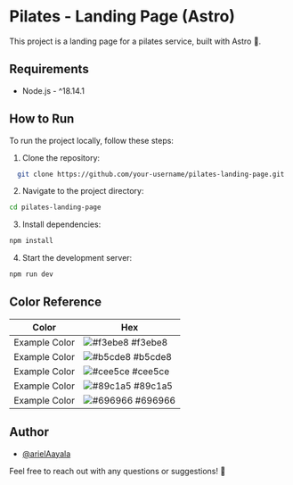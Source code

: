 
# Pilates - Landing Page (Astro)

This project is a landing page for a pilates service, built with Astro 🚀. 



## Requirements
- Node.js - ^18.14.1


## How to Run
To run the project locally, follow these steps:

1. Clone the repository:

```bash
  git clone https://github.com/your-username/pilates-landing-page.git
```
2. Navigate to the project directory:

```bash
cd pilates-landing-page
```

3. Install dependencies:

```bash
npm install
```

4. Start the development server:
```bash
npm run dev
```


## Color Reference

| Color             | Hex                                                                |
| ----------------- | ------------------------------------------------------------------ |
| Example Color | ![#f3ebe8](https://via.placeholder.com/10/f3ebe8?text=+) #f3ebe8 |
| Example Color | ![	#b5cde8](https://via.placeholder.com/10/b5cde8?text=+) 	#b5cde8 |
| Example Color | ![#cee5ce](https://via.placeholder.com/10/cee5ce?text=+) #cee5ce |
| Example Color | ![#89c1a5](https://via.placeholder.com/10/89c1a5?text=+) #89c1a5 |
| Example Color | ![#696966](https://via.placeholder.com/10/696966?text=+) #696966 |


## Author

- [@arielAayala](https://github.com/arielAayala)

Feel free to reach out with any questions or suggestions! 🚀
